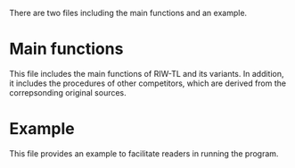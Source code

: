 There are two files including the main functions and an example. 

# Main functions
This file includes the main functions of RIW-TL and its variants. In addition, it includes the procedures of other competitors, which are derived from the correpsonding original sources.

# Example
This file provides an example to facilitate readers in running the program.
